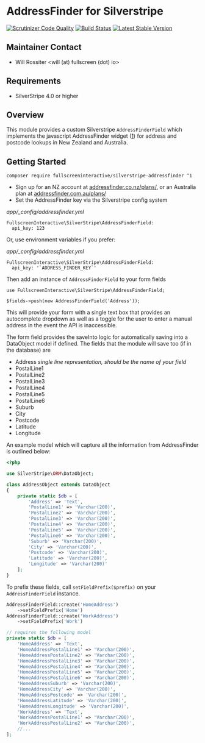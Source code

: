 # AddressFinder for Silverstripe

[![Scrutinizer Code Quality](https://scrutinizer-ci.com/g/fullscreeninteractive/silverstripe-addressfinder/badges/quality-score.png?b=master)](https://scrutinizer-ci.com/g/fullscreeninteractive/silverstripe-addressfinder/?branch=master)
[![Build Status](https://travis-ci.org/fullscreeninteractive/silverstripe-addressfinder.svg?branch=master)](https://travis-ci.org/fullscreeninteractive/silverstripe-addressfinder)
[![Latest Stable Version](https://poser.pugx.org/fullscreeninteractive/silverstripe-addressfinder/v/stable)](https://packagist.org/packages/fullscreeninteractive/silverstripe-addressfinder)

## Maintainer Contact
 * Will Rossiter
   <will (at) fullscreen (dot) io>

## Requirements
 * SilverStripe 4.0 or higher

## Overview

This module provides a custom Silverstripe `AddressFinderField` which implements the
javascript AddressFinder widget ([1](http://addressfinder.co.nz/docs/widget_docs)) for address and postcode lookups in New Zealand and Australia.

## Getting Started

```
composer require fullscreeninteractive/silverstripe-addressfinder ^1
```

* Sign up for an NZ account at [addressfinder.co.nz/plans/](https://www.addressfinder.co.nz/plans/), or an Australia plan at [addressfinder.com.au/plans/](https://www.addressfinder.com.au/plans/)
* Set the AddressFinder key via the Silverstripe config system

*app/_config/addressfinder.yml*
```
FullscreenInteractive\SilverStripe\AddressFinderField:
  api_key: 123
```

Or, use environment variables if you prefer:

*app/_config/addressfinder.yml*
```
FullscreenInteractive\SilverStripe\AddressFinderField:
  api_key: '`ADDRESS_FINDER_KEY`'
```

Then add an instance of `AddressFinderField` to your form fields

```
use FullscreenInteractive\SilverStripe\AddressFinderField;

$fields->push(new AddressFinderField('Address'));
```

This will provide your form with a single text box that provides an autocomplete
dropdown as well as a toggle for the user to enter a manual address in the event
the API is inaccessible.

The form field provides the saveInto logic for automatically saving into a
DataObject model if defined. The fields that the module will save too (if in the
database) are

* Address *single line representation, should be the name of your field*
* PostalLine1
* PostalLine2
* PostalLine3
* PostalLine4
* PostalLine5
* PostalLine6
* Suburb
* City
* Postcode
* Latitude
* Longitude

An example model which will capture all the information from AddressFinder is
outlined below:

```php
<?php

use SilverStripe\ORM\DataObject;

class AddressObject extends DataObject
{
    private static $db = [
        'Address' => 'Text',
        'PostalLine1' => 'Varchar(200)',
        'PostalLine2' => 'Varchar(200)',
        'PostalLine3' => 'Varchar(200)',
        'PostalLine4' => 'Varchar(200)',
        'PostalLine5' => 'Varchar(200)',
        'PostalLine6' => 'Varchar(200)',
        'Suburb' => 'Varchar(200)',
        'City' => 'Varchar(200)',
        'Postcode' => 'Varchar(200)',
        'Latitude' => 'Varchar(200)',
        'Longitude' => 'Varchar(200)'
    ];
}
```

To prefix these fields, call `setFieldPrefix($prefix)`  on your `AddressFinderField` 
instance.

```php
AddressFinderField::create('HomeAddress')
    ->setFieldPrefix('Home')
AddressFinderField::create('WorkAddress')
    ->setFieldPrefix('Work')

// requires the following model
private static $db = [
    'HomeAddress' => 'Text',
    'HomeAddressPostalLine1' => 'Varchar(200)',
    'HomeAddressPostalLine2' => 'Varchar(200)',
    'HomeAddressPostalLine3' => 'Varchar(200)',
    'HomeAddressPostalLine4' => 'Varchar(200)',
    'HomeAddressPostalLine5' => 'Varchar(200)',
    'HomeAddressPostalLine6' => 'Varchar(200)',
    'HomeAddressSuburb' => 'Varchar(200)',
    'HomeAddressCity' => 'Varchar(200)',
    'HomeAddressPostcode' => 'Varchar(200)',
    'HomeAddressLatitude' => 'Varchar(200)',
    'HomeAddressLongitude' => 'Varchar(200)',
    'WorkAddress' => 'Text',
    'WorkAddressPostalLine1' => 'Varchar(200)',
    'WorkAddressPostalLine2' => 'Varchar(200)',
    //...
];
```
